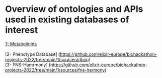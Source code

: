 # Overview of ontologies and APIs used in existing databases of interest

[1- Metabolights](https://github.com/elixir-europe/biohackathon-projects-2022/blob/main/1/sources/APIs.md)<br />  
[2- Phenotype Database] (https://github.com/elixir-europe/biohackathon-projects-2022/tree/main/1/sources/dbnp) <br />
[3- FNS-Hamrmony] (https://github.com/elixir-europe/biohackathon-projects-2022/tree/main/1/sources/fns-harmony) <br /> 


